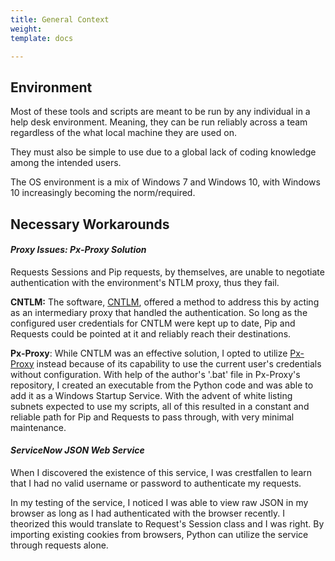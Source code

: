 ```yaml
---
title: General Context
weight: 
template: docs

---
```

## Environment

Most of these tools and scripts are meant to be run by any individual in a help desk environment. Meaning, they can be run reliably across a team regardless of the what local machine they are used on. 

They must also be simple to use due to a global lack of coding knowledge among the intended users.

The OS environment is a mix of Windows 7 and Windows 10, with Windows 10 increasingly becoming the norm/required.

## Necessary Workarounds

#### _Proxy Issues: Px-Proxy Solution_

Requests Sessions and Pip requests, by themselves, are unable to negotiate authentication with the environment's NTLM proxy, thus they fail. 

**CNTLM:** The software, [CNTLM](http://cntlm.sourceforge.net/), offered a method to address this by acting as an intermediary proxy that handled the authentication. So long as the configured user credentials for CNTLM were kept up to date, Pip and Requests could be pointed at it and reliably reach their destinations.

**Px-Proxy**: While CNTLM was an effective solution, I opted to utilize [Px-Proxy](https://github.com/genotrance/px "Px-Proxy") instead because of its capability to use the current user's credentials without configuration. With help of the author's '.bat' file in Px-Proxy's repository, I created an executable from the Python code and was able to add it as a Windows Startup Service. With the advent of white listing subnets expected to use my scripts, all of this resulted in a constant and reliable path for Pip and Requests to pass through, with very minimal maintenance.

#### _ServiceNow JSON Web Service_

When I discovered the existence of this service, I was crestfallen to learn that I had no valid username or password to authenticate my requests.

In my testing of the service, I noticed I was able to view raw JSON in my browser as long as I had authenticated with the browser recently. I theorized this would translate to Request's Session class and I was right. By importing existing cookies from browsers, Python can utilize the service through requests alone.